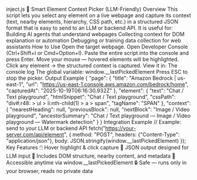 inject.js
🧩 Smart Element Context Picker (LLM-Friendly)
Overview
This script lets you select any element on a live webpage and capture its context (text, nearby elements, hierarchy, CSS path, etc.) in a structured JSON format that is easy to send to an LLM or backend API.
It is useful for:
Building AI agents that understand webpages
Collecting context for DOM explanation or automation
Debugging or training data collection for web assistants
How to Use
Open the target webpage.
Open Developer Console (Ctrl+Shift+I or Cmd+Option+I).
Paste the entire script into the console and press Enter.
Move your mouse — hovered elements will be highlighted.
Click any element → the structured context is captured.
View it in:
The console log
The global variable: window.__lastPickedElement
Press ESC to stop the picker.
Output Example
{
  "page": {
    "title": "Amazon Bedrock | us-east-1",
    "url": "https://us-east-1.console.aws.amazon.com/bedrock/home",
    "capturedAt": "2025-10-19T06:16:30.932Z"
  },
  "element": {
    "text": "Chat / Text playground",
    "htmlSnippet": "<span class='awsui_link-text_eymn4_rug8v_6'>Chat / Text playground</span>",
    "cssPath": "div#:r48: > ul > li:nth-child(1) > a > span",
    "tagName": "SPAN"
  },
  "context": {
    "nearestHeading": null,
    "previousBlock": null,
    "nextBlock": "Image / Video playground",
    "ancestorSummary": "Chat / Text playground — Image / Video playground — Watermark detection"
  }
}
Integration Example
// Example: send to your LLM or backend API
fetch("https://your-server.com/api/element", {
  method: "POST",
  headers: {"Content-Type": "application/json"},
  body: JSON.stringify(window.__lastPickedElement)
});
Key Features
🖱️ Hover highlight & click capture
🧠 JSON output designed for LLM input
🧩 Includes DOM structure, nearby content, and metadata
💾 Accessible anytime via window.__lastPickedElement
🔒 Safe — runs only in your browser, reads no private data